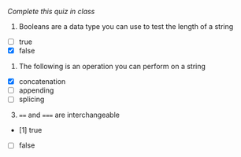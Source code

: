 *Complete this quiz in class*

1. Booleans are a data type you can use to test the length of a string

- [ ] true
- [x] false

1. The following is an operation you can perform on a string

- [X] concatenation
- [ ] appending
- [ ] splicing

3. `==` and `===` are interchangeable
   
- [1] true
- [ ] false
